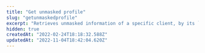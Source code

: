 ```yaml
---
title: "Get unmasked profile"
slug: "getunmaskedprofile"
excerpt: "Retrieves unmasked information of a specific client, by its `profileId`.\n\r\n\r> Since your store's profile schema is customizable, the schema and examples presented below may differ from yours. Your integration must be adapted accordingly.\n\r\n\r> Learn more about the [Profile System](https://developers.vtex.com/vtex-rest-api/docs/profile-system) and its other API endpoints."
hidden: true
createdAt: "2022-02-24T18:18:32.588Z"
updatedAt: "2022-11-04T18:42:04.620Z"
---
```

